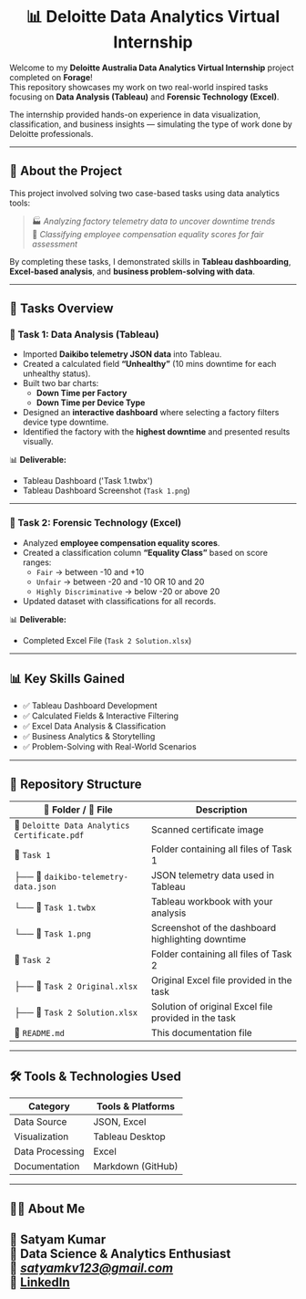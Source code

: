 <h1 align="center">📊 Deloitte Data Analytics Virtual Internship</h1>

Welcome to my **Deloitte Australia Data Analytics Virtual Internship** project completed on **Forage**!  
This repository showcases my work on two real-world inspired tasks focusing on **Data Analysis (Tableau)** and **Forensic Technology (Excel)**.  

The internship provided hands-on experience in data visualization, classification, and business insights — simulating the type of work done by Deloitte professionals.  

---

## 📘 About the Project

This project involved solving two case-based tasks using data analytics tools:  

> 🏭 *Analyzing factory telemetry data to uncover downtime trends*  
> 🧮 *Classifying employee compensation equality scores for fair assessment*  

By completing these tasks, I demonstrated skills in **Tableau dashboarding**, **Excel-based analysis**, and **business problem-solving with data**.  

---

## 📂 Tasks Overview

### 🔹 Task 1: Data Analysis (Tableau)
- Imported **Daikibo telemetry JSON data** into Tableau.  
- Created a calculated field **“Unhealthy”** (10 mins downtime for each unhealthy status).  
- Built two bar charts:  
  - **Down Time per Factory**  
  - **Down Time per Device Type**  
- Designed an **interactive dashboard** where selecting a factory filters device type downtime.  
- Identified the factory with the **highest downtime** and presented results visually.  

📊 **Deliverable:**  
- Tableau Dashboard ('Task 1.twbx')
- Tableau Dashboard Screenshot (`Task 1.png`)  

---

### 🔹 Task 2: Forensic Technology (Excel)
- Analyzed **employee compensation equality scores**.  
- Created a classification column **“Equality Class”** based on score ranges:  
  - `Fair` → between -10 and +10  
  - `Unfair` → between -20 and -10 OR 10 and 20  
  - `Highly Discriminative` → below -20 or above 20  
- Updated dataset with classifications for all records.  

📊 **Deliverable:**  
- Completed Excel File (`Task 2 Solution.xlsx`)  

---

## 📊 Key Skills Gained

- ✅ Tableau Dashboard Development  
- ✅ Calculated Fields & Interactive Filtering  
- ✅ Excel Data Analysis & Classification  
- ✅ Business Analytics & Storytelling  
- ✅ Problem-Solving with Real-World Scenarios  

---

## 📁 Repository Structure


| 📁 Folder / 📄 File             | Description                                  |
|-------------------------------|----------------------------------------------|
| 📄 `Deloitte Data Analytics Certificate.pdf` | Scanned certificate image            |
| 📁 `Task 1`           | Folder containing all files of Task 1                 |
| ├── 📄 `daikibo-telemetry-data.json` | JSON telemetry data used in Tableau |
| └── 📄 `Task 1.twbx` | Tableau workbook with your analysis |
| └── 📄 `Task 1.png` | Screenshot of the dashboard highlighting downtime |
| 📁 `Task 2`          |  Folder containing all files of Task 2                |
| ├── 📄 `Task 2 Original.xlsx` | Original Excel file provided in the task |
| ├── 📄 `Task 2 Solution.xlsx` | Solution of original Excel file provided in the task |
| 📄 `README.md`                | This documentation file                      |


---

## 🛠 Tools & Technologies Used

| Category | Tools & Platforms |
|---|---|
| Data Source | JSON, Excel |
| Visualization | Tableau Desktop |
| Data Processing | Excel |
| Documentation | Markdown (GitHub) |

---


## 🙋‍♀️ About Me

👤 **Satyam Kumar**  
📍 Data Science & Analytics Enthusiast  
📧 *satyamkv123@gmail.com*  
🔗 [LinkedIn](https://www.linkedin.com/in/satyam-kumar-5a229222b)  
---
